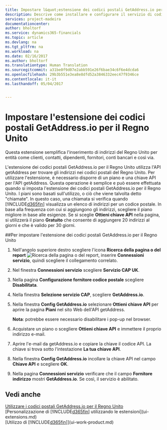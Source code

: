 ```yaml
---
title: Impostare l&quot;estensione dei codici postali GetAddress.io per il Regno Unito | Documenti Microsoft
description: Descrive come installare e configurare il servizio di codici postali per l&quot;importazione di indirizzi del Regno Unito
services: project-madeira
documentationcenter: 
author: bholtorf
ms.service: dynamics365-financials
ms.topic: article
ms.devlang: na
ms.tgt_pltfrm: na
ms.workload: na
ms.date: 02/16/2017
ms.author: bholtorf
ms.translationtype: Human Translation
ms.sourcegitcommit: a31be0f9d07e2abb591e26f6bae34c6f6e4dcda6
ms.openlocfilehash: 29b3b551e3ea8e8dfd52a3846332eec47f9346ce
ms.contentlocale: it-it
ms.lasthandoff: 05/04/2017


---
```

# <a name="set-up-the-getaddressio-uk-postcodes-extension"></a>Impostare l'estensione dei codici postali GetAddress.io per il Regno Unito
Questa estensione semplifica l'inserimento di indirizzi del Regno Unito per entità come clienti, contatti, dipendenti, fornitori, conti bancari e così via. 

L'estensione dei codici postali GetAddress.io per il Regno Unito utilizza l'API getAddress per trovare gli indirizzi nei codici postali del Regno Unito. Per utilizzare l'estensione, è necessario disporre di un piano e una chiave API per l'API getAddress. Questa operazione è semplice e può essere effettuata quando si imposta l'estensione dei codici postali GetAddress.io per il Regno Unito. I piani sono basati sull'utilizzo, o ciò che viene talvolta detto "chiamate". In questo caso, una chiamata si verifica quando [!INCLUDE[d365fin](includes/d365fin_md.md)] visualizza un elenco di indirizzi per un codice postale. In base alla frequenza con cui si aggiungono gli indirizzi, scegliere il piano migliore in base alle esigenze. Se si sceglie **Ottieni chiave API** nella pagina, si utilizzerà il piano **Gratuito** che consente di aggiungere 20 indirizzi al giorni e che è valido per 30 giorni. 

##<a name="to-set-up-the-getaddressio-uk-postcodes-extension"></a>Per impostare l'estensione dei codici postali GetAddress.io per il Regno Unito 
1. Nell'angolo superiore destro scegliere l'icona **Ricerca della pagina o del report** ![Ricerca della pagina o del report](media/ui-search/search_small.png "icona Ricerca della pagina o del report"), inserire **Connessioni servizio**, quindi scegliere il collegamento correlato.  
2. Nel finestra **Connessioni servizio** scegliere **Servizio CAP UK**.
3. Nella pagina **Configurazione fornitore codice postale** scegliere **Disabilitata**.
4. Nella finestra **Selezione servizio CAP**, scegliere **GetAddress.io**.
5. Nella finestra **Config GetAddress.io** selezionare **Ottieni chiave API** per aprire la pagina **Piani** nel sito Web dell'API getAddress.  

    **Nota**: potrebbe essere necessario disabilitare i pop-up nel browser.
6. Acquistare un piano o scegliere **Ottieni chiave API** e immettere il proprio indirizzo e-mail.
7. Aprire l'e-mail da getAddress.io e copiare la chiave il codice API. La chiave si trova sotto l'intestazione **La tua chiave API**.
8. Nella finestra **Config GetAddress.io** incollare la chiave API nel campo **Chiave API** e scegliere **OK**.
9. Nella pagina **Connessioni servizio** verificare che il campo **Fornitore indirizzo** mostri **GetAddress.io**. Se così, il servizio è abilitato.

## <a name="see-also"></a>Vedi anche
[Utilizzare i codici postali GetAddress.io per il Regno Unito](ui-extensions-getaddressio.md) [Personalizzazione di [!INCLUDE[d365fin](includes/d365fin_md.md)] utilizzando le estensioni](ui-extensions.md)  
[Utilizzo di [!INCLUDE[d365fin](includes/d365fin_md.md)]](ui-work-product.md)
